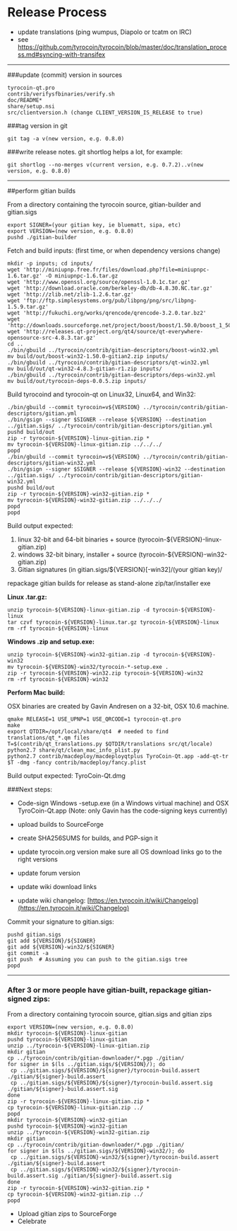 Release Process
====================

* update translations (ping wumpus, Diapolo or tcatm on IRC)
* see https://github.com/tyrocoin/tyrocoin/blob/master/doc/translation_process.md#syncing-with-transifex

* * *

###update (commit) version in sources


	tyrocoin-qt.pro
	contrib/verifysfbinaries/verify.sh
	doc/README*
	share/setup.nsi
	src/clientversion.h (change CLIENT_VERSION_IS_RELEASE to true)

###tag version in git

	git tag -a v(new version, e.g. 0.8.0)

###write release notes. git shortlog helps a lot, for example:

	git shortlog --no-merges v(current version, e.g. 0.7.2)..v(new version, e.g. 0.8.0)

* * *

##perform gitian builds

 From a directory containing the tyrocoin source, gitian-builder and gitian.sigs
  
	export SIGNER=(your gitian key, ie bluematt, sipa, etc)
	export VERSION=(new version, e.g. 0.8.0)
	pushd ./gitian-builder

 Fetch and build inputs: (first time, or when dependency versions change)

	mkdir -p inputs; cd inputs/
	wget 'http://miniupnp.free.fr/files/download.php?file=miniupnpc-1.6.tar.gz' -O miniupnpc-1.6.tar.gz
	wget 'http://www.openssl.org/source/openssl-1.0.1c.tar.gz'
	wget 'http://download.oracle.com/berkeley-db/db-4.8.30.NC.tar.gz'
	wget 'http://zlib.net/zlib-1.2.6.tar.gz'
	wget 'ftp://ftp.simplesystems.org/pub/libpng/png/src/libpng-1.5.9.tar.gz'
	wget 'http://fukuchi.org/works/qrencode/qrencode-3.2.0.tar.bz2'
	wget 'http://downloads.sourceforge.net/project/boost/boost/1.50.0/boost_1_50_0.tar.bz2'
	wget 'http://releases.qt-project.org/qt4/source/qt-everywhere-opensource-src-4.8.3.tar.gz'
	cd ..
	./bin/gbuild ../tyrocoin/contrib/gitian-descriptors/boost-win32.yml
	mv build/out/boost-win32-1.50.0-gitian2.zip inputs/
	./bin/gbuild ../tyrocoin/contrib/gitian-descriptors/qt-win32.yml
	mv build/out/qt-win32-4.8.3-gitian-r1.zip inputs/
	./bin/gbuild ../tyrocoin/contrib/gitian-descriptors/deps-win32.yml
	mv build/out/tyrocoin-deps-0.0.5.zip inputs/

 Build tyrocoind and tyrocoin-qt on Linux32, Linux64, and Win32:
  
	./bin/gbuild --commit tyrocoin=v${VERSION} ../tyrocoin/contrib/gitian-descriptors/gitian.yml
	./bin/gsign --signer $SIGNER --release ${VERSION} --destination ../gitian.sigs/ ../tyrocoin/contrib/gitian-descriptors/gitian.yml
	pushd build/out
	zip -r tyrocoin-${VERSION}-linux-gitian.zip *
	mv tyrocoin-${VERSION}-linux-gitian.zip ../../../
	popd
	./bin/gbuild --commit tyrocoin=v${VERSION} ../tyrocoin/contrib/gitian-descriptors/gitian-win32.yml
	./bin/gsign --signer $SIGNER --release ${VERSION}-win32 --destination ../gitian.sigs/ ../tyrocoin/contrib/gitian-descriptors/gitian-win32.yml
	pushd build/out
	zip -r tyrocoin-${VERSION}-win32-gitian.zip *
	mv tyrocoin-${VERSION}-win32-gitian.zip ../../../
	popd
	popd

  Build output expected:

  1. linux 32-bit and 64-bit binaries + source (tyrocoin-${VERSION}-linux-gitian.zip)
  2. windows 32-bit binary, installer + source (tyrocoin-${VERSION}-win32-gitian.zip)
  3. Gitian signatures (in gitian.sigs/${VERSION}[-win32]/(your gitian key)/

repackage gitian builds for release as stand-alone zip/tar/installer exe

**Linux .tar.gz:**

	unzip tyrocoin-${VERSION}-linux-gitian.zip -d tyrocoin-${VERSION}-linux
	tar czvf tyrocoin-${VERSION}-linux.tar.gz tyrocoin-${VERSION}-linux
	rm -rf tyrocoin-${VERSION}-linux

**Windows .zip and setup.exe:**

	unzip tyrocoin-${VERSION}-win32-gitian.zip -d tyrocoin-${VERSION}-win32
	mv tyrocoin-${VERSION}-win32/tyrocoin-*-setup.exe .
	zip -r tyrocoin-${VERSION}-win32.zip tyrocoin-${VERSION}-win32
	rm -rf tyrocoin-${VERSION}-win32

**Perform Mac build:**

  OSX binaries are created by Gavin Andresen on a 32-bit, OSX 10.6 machine.

	qmake RELEASE=1 USE_UPNP=1 USE_QRCODE=1 tyrocoin-qt.pro
	make
	export QTDIR=/opt/local/share/qt4  # needed to find translations/qt_*.qm files
	T=$(contrib/qt_translations.py $QTDIR/translations src/qt/locale)
	python2.7 share/qt/clean_mac_info_plist.py
	python2.7 contrib/macdeploy/macdeployqtplus TyroCoin-Qt.app -add-qt-tr $T -dmg -fancy contrib/macdeploy/fancy.plist

 Build output expected: TyroCoin-Qt.dmg

###Next steps:

* Code-sign Windows -setup.exe (in a Windows virtual machine) and
  OSX TyroCoin-Qt.app (Note: only Gavin has the code-signing keys currently)

* upload builds to SourceForge

* create SHA256SUMS for builds, and PGP-sign it

* update tyrocoin.org version
  make sure all OS download links go to the right versions

* update forum version

* update wiki download links

* update wiki changelog: [https://en.tyrocoin.it/wiki/Changelog](https://en.tyrocoin.it/wiki/Changelog)

Commit your signature to gitian.sigs:

	pushd gitian.sigs
	git add ${VERSION}/${SIGNER}
	git add ${VERSION}-win32/${SIGNER}
	git commit -a
	git push  # Assuming you can push to the gitian.sigs tree
	popd

-------------------------------------------------------------------------

### After 3 or more people have gitian-built, repackage gitian-signed zips:

From a directory containing tyrocoin source, gitian.sigs and gitian zips

	export VERSION=(new version, e.g. 0.8.0)
	mkdir tyrocoin-${VERSION}-linux-gitian
	pushd tyrocoin-${VERSION}-linux-gitian
	unzip ../tyrocoin-${VERSION}-linux-gitian.zip
	mkdir gitian
	cp ../tyrocoin/contrib/gitian-downloader/*.pgp ./gitian/
	for signer in $(ls ../gitian.sigs/${VERSION}/); do
	 cp ../gitian.sigs/${VERSION}/${signer}/tyrocoin-build.assert ./gitian/${signer}-build.assert
	 cp ../gitian.sigs/${VERSION}/${signer}/tyrocoin-build.assert.sig ./gitian/${signer}-build.assert.sig
	done
	zip -r tyrocoin-${VERSION}-linux-gitian.zip *
	cp tyrocoin-${VERSION}-linux-gitian.zip ../
	popd
	mkdir tyrocoin-${VERSION}-win32-gitian
	pushd tyrocoin-${VERSION}-win32-gitian
	unzip ../tyrocoin-${VERSION}-win32-gitian.zip
	mkdir gitian
	cp ../tyrocoin/contrib/gitian-downloader/*.pgp ./gitian/
	for signer in $(ls ../gitian.sigs/${VERSION}-win32/); do
	 cp ../gitian.sigs/${VERSION}-win32/${signer}/tyrocoin-build.assert ./gitian/${signer}-build.assert
	 cp ../gitian.sigs/${VERSION}-win32/${signer}/tyrocoin-build.assert.sig ./gitian/${signer}-build.assert.sig
	done
	zip -r tyrocoin-${VERSION}-win32-gitian.zip *
	cp tyrocoin-${VERSION}-win32-gitian.zip ../
	popd

- Upload gitian zips to SourceForge
- Celebrate 
